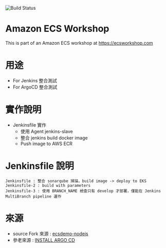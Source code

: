 ![Build Status](https://codebuild.us-east-2.amazonaws.com/badges?uuid=eyJlbmNyeXB0ZWREYXRhIjoidDRkc2xFKzlVaVpRZXRiK1VrV3crbVNQMnJBNHdzQjQrVlQwaXdqVHdlYW94RU9jODN0R0I4WGJieEJLdjRldktxN3pCMWNTbW9YVUVPUmNzcVFCd0FjPSIsIml2UGFyYW1ldGVyU3BlYyI6Ikg0S29yNDFQUEVHMWVoN2wiLCJtYXRlcmlhbFNldFNlcmlhbCI6MX0%3D&branch=master)

# Amazon ECS Workshop

This is part of an Amazon ECS workshop at https://ecsworkshop.com

# 用途
  * For Jenkins 整合測試
  * For ArgoCD 整合測試
   
# 實作說明
* Jenkinsfile 實作
   * 使用 Agent jenkins-slave
   * 整合 jenkins build docker image 
   * Push image to AWS ECR
   
# Jenkinsfile 說明 
 ```
 Jenkinsfile : 整合 sonarqube 掃描，build image -> deploy to EKS
 Jenkinsfile-2 : build with parameters
 Jenkinsfile-3 : 使用 BRANCH_NAME 檢查只有 develop 才部署，僅能在 Jenkins MultiBranch pipeline 運作
 ```
 
# 來源 
* source Fork 來源 : [ecsdemo-nodejs](https://github.com/brentley/ecsdemo-nodejs)
* 參老來源 : [INSTALL ARGO CD](https://www.eksworkshop.com/intermediate/290_argocd/install/)

